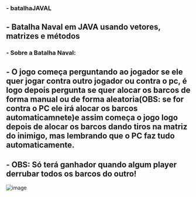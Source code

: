### - batalhaJAVAL
## - Batalha Naval em JAVA usando vetores, matrizes e métodos

### - Sobre a Batalha Naval:

## - O jogo começa perguntando ao jogador se ele quer jogar contra outro jogador ou contra o pc, é logo depois pergunta se quer alocar os barcos de forma manual ou de forma aleatoria(OBS: se for contra o PC ele irá alocar os barcos automaticamnete)e assim começa o jogo logo depois de alocar os barcos dando tiros na matriz do inimigo, mas lembrando que o PC faz tudo automaticamente.

## - OBS: Só terá ganhador quando algum player derrubar todos os barcos do outro!

![image](https://github.com/AndreiMartinsCoelho/batalhaJAVAL/assets/108534182/722df27f-a5dc-4a84-8997-41a255edf2a8)
